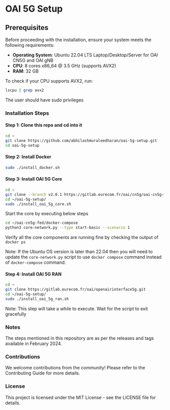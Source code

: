 # OAI 5G Setup

## Prerequisites

Before proceeding with the installation, ensure your system meets the following requirements:

- **Operating System**: Ubuntu 22.04 LTS Laptop/Desktop/Server for OAI CN5G and OAI gNB
- **CPU**: 8 cores x86_64 @ 3.5 GHz (supports AVX2)
- **RAM**: 32 GB
  
To check if your CPU supports AVX2, run:
```bash
lscpu | grep avx2
```
The user should have sudo privileges


### Installation Steps

#### Step 1: Clone this repo and cd into it
```bash
cd ~
git clone https://github.com/abhilashmuraleedharan/oai-5g-setup.git
cd oai-5g-setup
```

#### Step 2: Install Docker
```bash
sudo ./install_docker.sh
```

#### Step 3: Install OAI 5G Core
```bash
cd ~
git clone --branch v2.0.1 https://gitlab.eurecom.fr/oai/cn5g/oai-cn5g-fed.git
cd ~/oai-5g-setup/
sudo ./install_oai_5g_core.sh
```

Start the core by executing below steps
```bash
cd ~/oai-cn5g-fed/docker-compose
python3 core-network.py --type start-basic --scenario 1
```
Verify all the core components are running fine by checking the output of `docker ps`

Note: If the Ubuntu OS version is later than 22.04 then you will need to update the `core-network.py`
script to use `docker compose` command instead of `docker-compose` command. 

#### Step 4: Install OAI 5G RAN
```bash
cd ~
git clone https://gitlab.eurecom.fr/oai/openairinterface5g.git
cd ~/oai-5g-setup/
sudo ./install_oai_5g_ran.sh
```
Note: This step will take a while to execute. Wait for the script to exit gracefully

### Notes

The steps mentioned in this repository are as per the releases and tags available in February 2024.

### Contributions

We welcome contributions from the community! Please refer to the Contributing Guide for more details.

### License

This project is licensed under the MIT License - see the LICENSE file for details.
